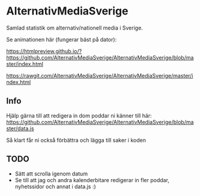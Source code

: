 # AlternativMediaSverige
Samlad statistik om alternativ/nationell media i Sverige.

Se animationen här (fungerar bäst på dator):

https://htmlpreview.github.io/?https://github.com/AlternativMediaSverige/AlternativMediaSverige/blob/master/index.html 

https://rawgit.com/AlternativMediaSverige/AlternativMediaSverige/master/index.html

## Info

Hjälp gärna till att redigera in dom poddar ni känner till här:
https://github.com/AlternativMediaSverige/AlternativMediaSverige/blob/master/data.js

Så klart får ni också förbättra och lägga till saker i koden



## TODO
* Sätt att scrolla igenom datum
* Se till att jag och andra kalenderbitare redigerar in fler poddar, nyhetssidor och annat i data.js :)
